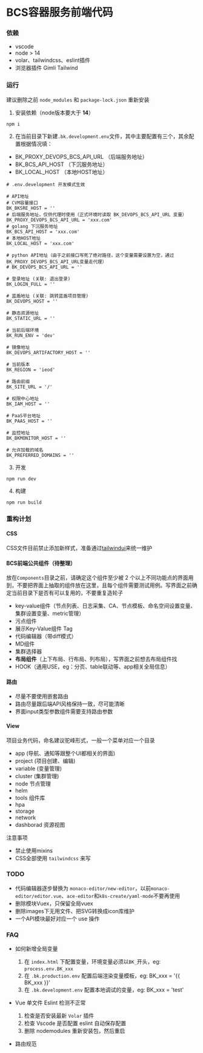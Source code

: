 # BCS容器服务前端代码

### 依赖

- vscode
- node > 14
- volar、tailwindcss、eslint插件
- 浏览器插件 Gimli Tailwind

### 运行

建议删除之前 `node_modules` 和 `package-lock.json` 重新安装

1. 安装依赖（node版本要大于 **14**）

```shell
npm i
```

2. 在当前目录下新建`.bk.development.env`文件，其中主要配置有三个，其余配置根据情况填：

  - BK_PROXY_DEVOPS_BCS_API_URL （后端服务地址）
  - BK_BCS_API_HOST （下沉服务地址）
  - BK_LOCAL_HOST （本地HOST地址）

```text
# .env.development 开发模式生效

# API地址
# CVM容量接口
BK_BKSRE_HOST = ''
# 后端服务地址，仅供代理时使用（正式环境时读取 BK_DEVOPS_BCS_API_URL 变量）
BK_PROXY_DEVOPS_BCS_API_URL = 'xxx.com'
# golang 下沉服务地址
BK_BCS_API_HOST = 'xxx.com'
# 本地HOST地址
BK_LOCAL_HOST = 'xxx.com'

# python API地址（由于之前接口写死了绝对路径，这个变量需要设置为空，通过BK_PROXY_DEVOPS_BCS_API_URL变量走代理）
# BK_DEVOPS_BCS_API_URL = ''

# 登录地址 (关联: 退出登录)
BK_LOGIN_FULL = ''

# 蓝盾地址 (关联: 跳转蓝盾项目管理)
BK_DEVOPS_HOST = ''

# 静态资源地址
BK_STATIC_URL = ''

# 当前后端环境
BK_RUN_ENV = 'dev'

# 镜像地址
BK_DEVOPS_ARTIFACTORY_HOST = ''

# 当前版本
BK_REGION = 'ieod'

# 路由前缀
BK_SITE_URL = '/'

# 权限中心地址
BK_IAM_HOST = ''

# PaaS平台地址
BK_PAAS_HOST = ''

# 监控地址
BK_BKMONITOR_HOST = ''

# 允许加载的域名
BK_PREFERRED_DOMAINS = ''

```

3. 开发

```shell
npm run dev
```

4. 构建

```shell
npm run build
```

### 重构计划

#### CSS

CSS文件目前禁止添加新样式，准备通过[tailwindui](https://tailwindui.com/documentation)来统一维护

#### BCS前端公共组件（待整理）

放在`Components`目录之前，请确定这个组件至少被 2 个以上不同功能点的界面用到，不要把界面上抽取的组件放在这里，且每个组件需要测试用例。写界面之前确定当前目录下是否有可以复用的，不要重复造轮子

- key-value组件（节点列表、日志采集、CA、节点模板、命名空间设置变量、集群设置变量、metric管理）
- 污点组件
- 展示Key-Value组件 Tag
- 代码编辑器（带diff模式）
- MD组件
- 集群选择器
- **布局组件**（上下布局、行布局、列布局），写界面之前想去布局组件找
- HOOK（通用USE，eg：分页、table联动等、app相关全局信息）

#### 路由

- 尽量不要使用嵌套路由
- 路由尽量跟后端API风格保持一致，尽可能清晰
- 界面input类型参数组件需要支持路由参数

#### View

项目业务代码，命名建议驼峰形式，一般一个菜单对应一个目录

- app (导航、通知等跟整个UI都相关的界面)
- project (项目创建、编辑)
- variable (变量管理)
- cluster (集群管理)
- node 节点管理
- helm
- tools 组件库
- hpa
- storage
- network
- dashborad 资源视图

注意事项

- 禁止使用mixins
- CSS全部使用 `tailwindcss` 来写

### TODO

- 代码编辑器逐步替换为 `monaco-editor/new-editor`，以前`monaco-editor/editor.vue`、`ace-editor`和`k8s-create/yaml-mode`不要再使用
- 删除模块Vuex，只保留全局vuex
- 删除images下无用文件、把SVG转换成icon库维护
- 一个API模块最好对应一个 use 操作

### FAQ

- 如何新增全局变量
  1. 在 `index.html` 下配置变量，环境变量必须以`BK_`开头，eg: `process.env.BK_xxx`
  2. 在 `.bk.production.env` 配置后端渲染变量模板，eg: BK_xxx = '{{ BK_xxx }}'
  3. 在 `.bk.development.env` 配置本地调试的变量，eg: BK_xxx = 'test'

- Vue 单文件 Eslint 检测不正常
  1. 检查是否安装最新 `Volar` 插件
  2. 检查 Vscode 是否配置 eslint 自动保存配置
  3. 删除 nodemodules 重新安装包，然后重启

- 路由规范